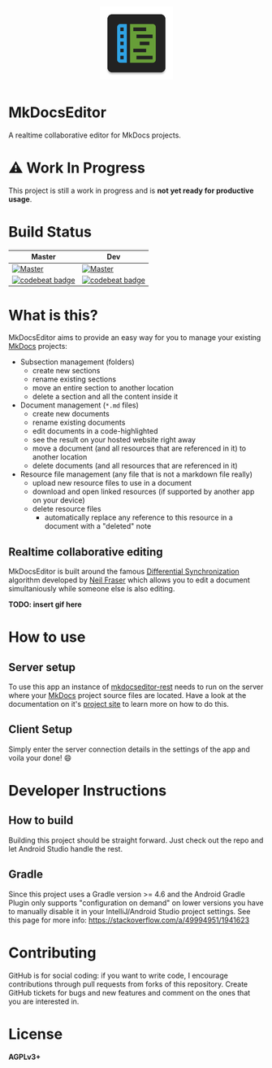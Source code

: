 <p align="center" style="font-size: xx-large;">
  <img alt="Logo" src="app/src/main/ic_launcher-web.png" width="144"/> </br>
</p>

# MkDocsEditor

A realtime collaborative editor for MkDocs projects.

# :warning: Work In Progress

This project is still a work in progress and is **not yet ready for productive usage**.

# Build Status

| Master | Dev |
|--------|-----|
| [![Master](https://travis-ci.org/markusressel/MkDocsEditor-Android.svg?branch=master)](https://travis-ci.org/markusressel/MkDocsEditor-Android/branches) | [![Master](https://travis-ci.org/markusressel/MkDocsEditor-Android.svg?branch=dev)](https://travis-ci.org/markusressel/MkDocsEditor-Android/branches) |
| [![codebeat badge](https://codebeat.co/badges/606cd0dd-3e92-4639-904a-9ad5015a5cd3)](https://codebeat.co/projects/github-com-markusressel-MkDocsEditor-Android-master) | [![codebeat badge](https://codebeat.co/badges/e4ee51d2-fbe8-428f-95af-44488d8b44e6)](https://codebeat.co/projects/github-com-markusressel-MkDocsEditor-Android-dev) |

# What is this?

MkDocsEditor aims to provide an easy way for you to manage your existing [MkDocs](https://www.mkdocs.org/) projects:
* Subsection management (folders)
  * create new sections
  * rename existing sections
  * move an entire section to another location
  * delete a section and all the content inside it
* Document management (`*.md` files)
  * create new documents
  * rename existing documents
  * edit documents in a code-highlighted
  * see the result on your hosted website right away
  * move a document (and all resources that are referenced in it) to another location
  * delete documents (and all resources that are referenced in it)
* Resource file management (any file that is not a markdown file really)
  * upload new resource files to use in a document
  * download and open linked resources (if supported by another app on your device)
  * delete resource files
    * automatically replace any reference to this resource in a document with a "deleted" note

## Realtime collaborative editing

MkDocsEditor is built around the famous [Differential Synchronization](https://neil.fraser.name/writing/sync/)
algorithm developed by [Neil Fraser](https://neil.fraser.name/) which allows
you to edit a document simultaniously while someone else is also editing.

**TODO: insert gif here**

# How to use

## Server setup

To use this app an instance of [mkdocseditor-rest]() needs to run on the server
where your [MkDocs](https://www.mkdocs.org/) project source files are located.
Have a look at the documentation on it's [project site]() to learn more
on how to do this.

## Client Setup

Simply enter the server connection details in the settings of the app
and voila your done! :smile:

# Developer Instructions

## How to build

Building this project should be straight forward. Just check out the
repo and let Android Studio handle the rest.

## Gradle
Since this project uses a Gradle version >= 4.6 and the Android Gradle Plugin
only supports "configuration on demand" on lower versions you have to
manually disable it in your IntelliJ/Android Studio project settings.
See this page for more info: https://stackoverflow.com/a/49994951/1941623


# Contributing
GitHub is for social coding: if you want to write code, I encourage
contributions through pull requests from forks of this repository.
Create GitHub tickets for bugs and new features and comment on the ones
that you are interested in.

# License

**AGPLv3+**
